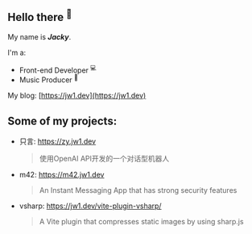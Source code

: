 ## Hello there <sup>👋</sup>  

My name is **_Jacky_**.  

I'm a:  

- Front-end Developer <sup>💻</sup>   
- Music Producer <sup>🎵</sup>      

My blog: [https://jw1.dev](https://jw1.dev)  

## Some of my projects:

- 只言: https://zy.jw1.dev
  > 使用OpenAI API开发的一个对话型机器人

- m42: https://m42.jw1.dev
  > An Instant Messaging App that has strong security features

- vsharp: https://jw1.dev/vite-plugin-vsharp/  
  > A Vite plugin that compresses static images by using sharp.js
  

